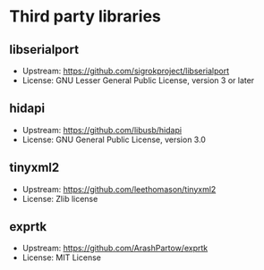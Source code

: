 # Third party libraries


## libserialport

- Upstream: https://github.com/sigrokproject/libserialport
- License: GNU Lesser General Public License, version 3 or later

## hidapi

- Upstream: https://github.com/libusb/hidapi
- License: GNU General Public License, version 3.0

## tinyxml2

- Upstream: https://github.com/leethomason/tinyxml2
- License: Zlib license

## exprtk

- Upstream: https://github.com/ArashPartow/exprtk
- License: MIT License